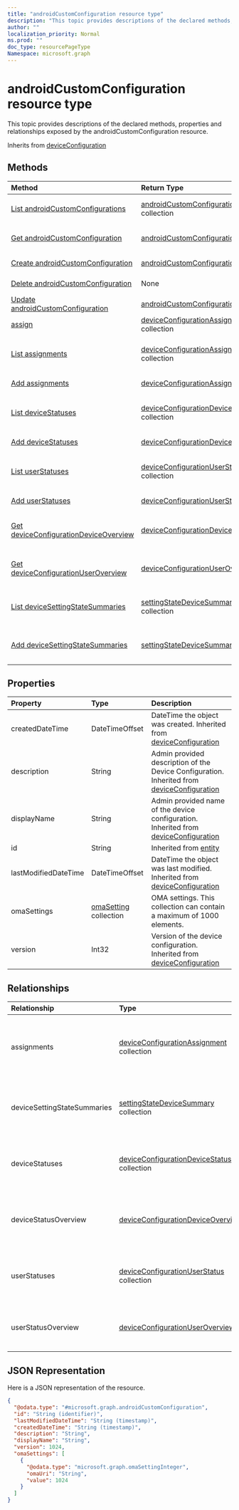 ```yaml
---
title: "androidCustomConfiguration resource type"
description: "This topic provides descriptions of the declared methods, properties and relationships exposed by the androidCustomConfiguration resource."
author: ""
localization_priority: Normal
ms.prod: ""
doc_type: resourcePageType
Namespace: microsoft.graph
---
```



# androidCustomConfiguration resource type

This topic provides descriptions of the declared methods, properties and relationships exposed by the androidCustomConfiguration resource.


Inherits from [deviceConfiguration](../resources/deviceConfiguration.md)

## Methods
|Method|Return Type|Description|
|:---|:---|:---|
|[List androidCustomConfigurations](../api/androidcustomconfiguration-list.md)|[androidCustomConfiguration](../resources/androidCustomConfiguration.md) collection|List properties and relationships of the [androidCustomConfiguration](../resources/androidcustomconfiguration.md) objects.|
|[Get androidCustomConfiguration](../api/androidcustomconfiguration-get.md)|[androidCustomConfiguration](../resources/androidCustomConfiguration.md)|Read properties and relationships of the [androidCustomConfiguration](../resources/androidcustomconfiguration.md) object.|
|[Create androidCustomConfiguration](../api/androidcustomconfiguration-create.md)|[androidCustomConfiguration](../resources/androidCustomConfiguration.md)|Create a new [androidCustomConfiguration](../resources/androidcustomconfiguration.md) object.|
|[Delete androidCustomConfiguration](../api/androidcustomconfiguration-delete.md)|None|Deletes a [androidCustomConfiguration](../resources/androidcustomconfiguration.md).|
|[Update androidCustomConfiguration](../api/androidcustomconfiguration-update.md)|[androidCustomConfiguration](../resources/androidCustomConfiguration.md)|Update the properties of a [androidCustomConfiguration](../resources/androidcustomconfiguration.md) object.|
|[assign](../api/androidcustomconfiguration-assign.md)|[deviceConfigurationAssignment](../resources/deviceConfigurationAssignment.md) collection||
|[List assignments](../api/androidcustomconfiguration-list-assignments.md)|[deviceConfigurationAssignment](../resources/deviceConfigurationAssignment.md) collection|Get the deviceConfigurationAssignments from the assignments navigation property.|
|[Add assignments](../api/androidcustomconfiguration-post-assignments.md)|[deviceConfigurationAssignment](../resources/deviceConfigurationAssignment.md)|Add assignments by posting to the assignments collection.|
|[List deviceStatuses](../api/androidcustomconfiguration-list-devicestatuses.md)|[deviceConfigurationDeviceStatus](../resources/deviceConfigurationDeviceStatus.md) collection|Get the deviceConfigurationDeviceStatuses from the deviceStatuses navigation property.|
|[Add deviceStatuses](../api/androidcustomconfiguration-post-devicestatuses.md)|[deviceConfigurationDeviceStatus](../resources/deviceConfigurationDeviceStatus.md)|Add deviceStatuses by posting to the deviceStatuses collection.|
|[List userStatuses](../api/androidcustomconfiguration-list-userstatuses.md)|[deviceConfigurationUserStatus](../resources/deviceConfigurationUserStatus.md) collection|Get the deviceConfigurationUserStatuses from the userStatuses navigation property.|
|[Add userStatuses](../api/androidcustomconfiguration-post-userstatuses.md)|[deviceConfigurationUserStatus](../resources/deviceConfigurationUserStatus.md)|Add userStatuses by posting to the userStatuses collection.|
|[Get deviceConfigurationDeviceOverview](../api/deviceconfigurationdeviceoverview-get.md)|[deviceConfigurationDeviceOverview](../resources/deviceConfigurationDeviceOverview.md)|Read properties and relationships of the [deviceConfigurationDeviceOverview](../resources/deviceconfigurationdeviceoverview.md) object.|
|[Get deviceConfigurationUserOverview](../api/deviceconfigurationuseroverview-get.md)|[deviceConfigurationUserOverview](../resources/deviceConfigurationUserOverview.md)|Read properties and relationships of the [deviceConfigurationUserOverview](../resources/deviceconfigurationuseroverview.md) object.|
|[List deviceSettingStateSummaries](../api/androidcustomconfiguration-list-devicesettingstatesummaries.md)|[settingStateDeviceSummary](../resources/settingStateDeviceSummary.md) collection|Get the settingStateDeviceSummaries from the deviceSettingStateSummaries navigation property.|
|[Add deviceSettingStateSummaries](../api/androidcustomconfiguration-post-devicesettingstatesummaries.md)|[settingStateDeviceSummary](../resources/settingStateDeviceSummary.md)|Add deviceSettingStateSummaries by posting to the deviceSettingStateSummaries collection.|

## Properties
|Property|Type|Description|
|:---|:---|:---|
|createdDateTime|DateTimeOffset|DateTime the object was created. Inherited from [deviceConfiguration](../resources/deviceConfiguration.md)|
|description|String|Admin provided description of the Device Configuration. Inherited from [deviceConfiguration](../resources/deviceConfiguration.md)|
|displayName|String|Admin provided name of the device configuration. Inherited from [deviceConfiguration](../resources/deviceConfiguration.md)|
|id|String| Inherited from [entity](../resources/entity.md)|
|lastModifiedDateTime|DateTimeOffset|DateTime the object was last modified. Inherited from [deviceConfiguration](../resources/deviceConfiguration.md)|
|omaSettings|[omaSetting](../resources/omaSetting.md) collection|OMA settings. This collection can contain a maximum of 1000 elements.|
|version|Int32|Version of the device configuration. Inherited from [deviceConfiguration](../resources/deviceConfiguration.md)|

## Relationships
|Relationship|Type|Description|
|:---|:---|:---|
|assignments|[deviceConfigurationAssignment](../resources/deviceConfigurationAssignment.md) collection|The list of assignments for the device configuration profile. Inherited from [deviceConfiguration](../resources/deviceConfiguration.md)|
|deviceSettingStateSummaries|[settingStateDeviceSummary](../resources/settingStateDeviceSummary.md) collection|Device Configuration Setting State Device Summary Inherited from [deviceConfiguration](../resources/deviceConfiguration.md)|
|deviceStatuses|[deviceConfigurationDeviceStatus](../resources/deviceConfigurationDeviceStatus.md) collection|Device configuration installation status by device. Inherited from [deviceConfiguration](../resources/deviceConfiguration.md)|
|deviceStatusOverview|[deviceConfigurationDeviceOverview](../resources/deviceConfigurationDeviceOverview.md)|Device Configuration devices status overview Inherited from [deviceConfiguration](../resources/deviceConfiguration.md)|
|userStatuses|[deviceConfigurationUserStatus](../resources/deviceConfigurationUserStatus.md) collection|Device configuration installation status by user. Inherited from [deviceConfiguration](../resources/deviceConfiguration.md)|
|userStatusOverview|[deviceConfigurationUserOverview](../resources/deviceConfigurationUserOverview.md)|Device Configuration users status overview Inherited from [deviceConfiguration](../resources/deviceConfiguration.md)|

## JSON Representation
Here is a JSON representation of the resource.
<!-- {
  "blockType": "resource",
  "keyProperty": "id",
  "@odata.type": "microsoft.graph.androidCustomConfiguration",
  "baseType": "microsoft.graph.deviceConfiguration",
  "openType": false
}
-->
``` json
{
  "@odata.type": "#microsoft.graph.androidCustomConfiguration",
  "id": "String (identifier)",
  "lastModifiedDateTime": "String (timestamp)",
  "createdDateTime": "String (timestamp)",
  "description": "String",
  "displayName": "String",
  "version": 1024,
  "omaSettings": [
    {
      "@odata.type": "microsoft.graph.omaSettingInteger",
      "omaUri": "String",
      "value": 1024
    }
  ]
}
```

